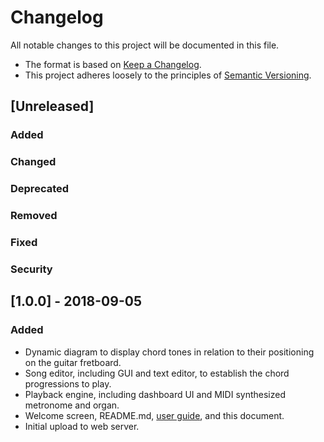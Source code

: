 # Changelog

All notable changes to this project will be documented in this file.
- The format is based on [Keep a Changelog](https://keepachangelog.com/en/1.0.0/).
- This project adheres loosely to the principles of [Semantic Versioning](https://semver.org/spec/v2.0.0.html).

## [Unreleased]
### Added
### Changed
### Deprecated
### Removed
### Fixed
### Security

## [1.0.0] - 2018-09-05
### Added
- Dynamic diagram to display chord tones in relation to their positioning on the guitar fretboard.
- Song editor, including GUI and text editor, to establish the chord progressions to play.
- Playback engine, including dashboard UI and MIDI synthesized metronome and organ.
- Welcome screen, README.md, [user guide](GUIDE.md), and this document.
- Initial upload to web server.

